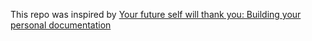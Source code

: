 This repo was inspired by [Your future self will thank you: Building your personal documentation](https://github.com/readme/guides/private-documentation)
